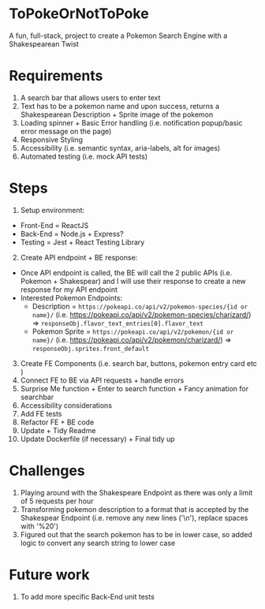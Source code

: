 # ToPokeOrNotToPoke
A fun, full-stack, project to create a Pokemon Search Engine with a Shakespearean Twist 

# Requirements
1. A search bar that allows users to enter text
2. Text has to be a pokemon name and upon success, returns a Shakespearean Description + Sprite image of the pokemon
3. Loading spinner + Basic Error handling (i.e. notification popup/basic error message on the page) 
4. Responsive Styling
5. Accessibility (i.e. semantic syntax, aria-labels, alt for images)
6. Automated testing (i.e. mock API tests)

# Steps
1. Setup environment:
  * Front-End = ReactJS
  * Back-End = Node.js + Express?
  * Testing = Jest + React Testing Library
2. Create API endpoint + BE response:
  * Once API endpoint is called, the BE will call the 2 public APIs (i.e. Pokemon + Shakespear) and I will use their response to create a new response for my API endpoint 
  * Interested Pokemon Endpoints:
    * Description = `https://pokeapi.co/api/v2/pokemon-species/{id or name}/` (i.e. https://pokeapi.co/api/v2/pokemon-species/charizard/) => `responseObj.flavor_text_entries[0].flavor_text`
    * Pokemon Sprite = `https://pokeapi.co/api/v2/pokemon/{id or name}/` (i.e. https://pokeapi.co/api/v2/pokemon/charizard/) => `responseObj.sprites.front_default`
3. Create FE Components (i.e. search bar, buttons, pokemon entry card etc )
4. Connect FE to BE via API requests + handle errors
5. Surprise Me function + Enter to search function + Fancy animation for searchbar
6. Accessibility considerations
5. Add FE tests
7. Refactor FE + BE code
8. Update + Tidy Readme
9. Update Dockerfile (if necessary) + Final tidy up

# Challenges
1. Playing around with the Shakespeare Endpoint as there was only a limit of 5 requests per hour
2. Transforming pokemon description to a format that is accepted by the Shakespear Endpoint (i.e. remove any new lines ('\n'), replace spaces with '%20')
3. Figured out that the search pokemon has to be in lower case, so added logic to convert any search string to lower case

# Future work 
1. To add more specific Back-End unit tests 